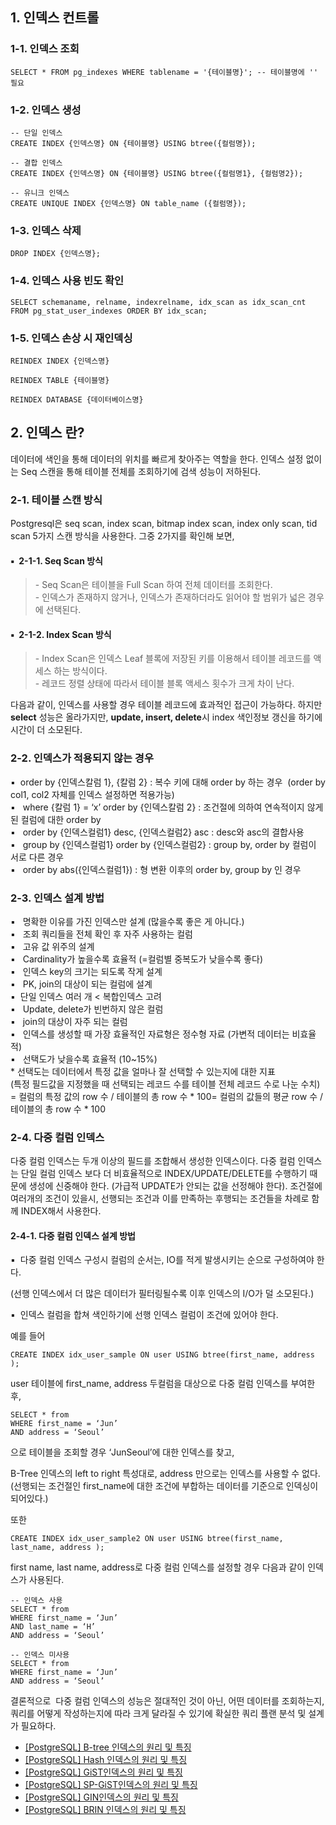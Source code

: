 ## 1\. 인덱스 컨트롤

### 1-1. 인덱스 조회 

```
SELECT * FROM pg_indexes WHERE tablename = '{테이블명}'; -- 테이블명에 '' 필요
```
### 1-2. 인덱스 생성 

```
-- 단일 인덱스
CREATE INDEX {인덱스명} ON {테이블명} USING btree({컬럼명});

-- 결합 인덱스
CREATE INDEX {인덱스명} ON {테이블명} USING btree({컬럼명1}, {컬럼명2});

-- 유니크 인덱스
CREATE UNIQUE INDEX {인덱스명} ON table_name ({컬럼명});
```
### 1-3. 인덱스 삭제

```
DROP INDEX {인덱스명};
```
### 1-4. 인덱스 사용 빈도 확인

```
SELECT schemaname, relname, indexrelname, idx_scan as idx_scan_cnt FROM pg_stat_user_indexes ORDER BY idx_scan;
```
### 1-5. 인덱스 손상 시 재인덱싱

```
REINDEX INDEX {인덱스명}

REINDEX TABLE {테이블명}

REINDEX DATABASE {데이터베이스명}
```

## 2\. 인덱스 란?

데이터에 색인을 통해 데이터의 위치를 빠르게 찾아주는 역할을 한다. 인덱스 설정 없이는 Seq 스캔을 통해 테이블 전체를 조회하기에 검색 성능이 저하된다.

### 2-1. 테이블 스캔 방식 

Postgresql은 seq scan, index scan, bitmap index scan, index only scan, tid scan 5가지 스캔 방식을 사용한다. 그중 2가지를 확인해 보면,

#### ▪  2-1-1. Seq Scan 방식

> \- Seq Scan은 테이블을 Full Scan 하여 전체 데이터를 조회한다.  
> \- 인덱스가 존재하지 않거나, 인덱스가 존재하더라도 읽어야 할 범위가 넓은 경우에 선택된다.

#### ▪  2-1-2. Index Scan 방식

> \- Index Scan은 인덱스 Leaf 블록에 저장된 키를 이용해서 테이블 레코드를 액세스 하는 방식이다.  
> \- 레코드 정렬 상태에 따라서 테이블 블록 액세스 횟수가 크게 차이 난다.

다음과 같이, 인덱스를 사용할 경우 테이블 레코드에 효과적인 접근이 가능하다. 하지만 **select** 성능은 올라가지만, **update, insert, delete**시 index 색인정보 갱신을 하기에 시간이 더 소모된다.

### 2-2. 인덱스가 적용되지 않는 경우

▪  order by {인덱스칼럼 1}, {칼럼 2} : 복수 키에 대해 order by 하는 경우  (order by col1, col2 자체를 인덱스 설정하면 적용가능)  
▪   where {칼럼 1} = ‘x’ order by {인덱스칼럼 2} : 조건절에 의하여 연속적이지 않게 된 컬럼에 대한 order by  
▪   order by {인덱스컬럼1} desc, {인덱스컬럼2} asc : desc와 asc의 결합사용  
▪   group by {인덱스컬럼1} order by {인덱스컬럼2} : group by, order by 컬럼이 서로 다른 경우  
▪   order by abs({인덱스컬럼1}) : 형 변환 이후의 order by, group by 인 경우

### 2-3. 인덱스 설계 방법

▪   명확한 이유를 가진 인덱스만 설계 (많을수록 좋은 게 아니다.)  
▪   조회 쿼리들을 전체 확인 후 자주 사용하는 컬럼  
▪   고유 값 위주의 설계  
▪   Cardinality가 높을수록 효율적 (=컬럼별 중복도가 낮을수록 좋다)  
▪   인덱스 key의 크기는 되도록 작게 설계  
▪   PK, join의 대상이 되는 컬럼에 설계  
▪  단일 인덱스 여러 개 < 복합인덱스 고려  
▪   Update, delete가 빈번하지 않은 컬럼  
▪   join의 대상이 자주 되는 컬럼  
▪   인덱스를 생성할 때 가장 효율적인 자료형은 정수형 자료 (가변적 데이터는 비효율적)  
▪   선택도가 낮을수록 효율적 (10~15%)  
\* 선택도는 데이터에서 특정 값을 얼마나 잘 선택할 수 있는지에 대한 지표  
(특정 필드값을 지정했을 때 선택되는 레코드 수를 테이블 전체 레코드 수로 나눈 수치)  
\= 컬럼의 특정 값의 row 수 / 테이블의 총 row 수 \* 100= 컬럼의 값들의 평균 row 수 / 테이블의 총 row 수 \* 100

### 2-4. 다중 컬럼 인덱스

다중 컬럼 인덱스는 두개 이상의 필드를 조합해서 생성한 인덱스이다. 다중 컬럼 인덱스는 단일 컬럼 인덱스 보다 더 비효율적으로 INDEX/UPDATE/DELETE를 수행하기 때문에 생성에 신중해야 한다. (가급적 UPDATE가 안되는 값을 선정해야 한다). 조건절에 여러개의 조건이 있을시, 선행되는 조건과 이를 만족하는 후행되는 조건들을 차례로 함께 INDEX해서 사용한다. 

#### 2-4-1. 다중 컬럼 인덱스 설계 방법

▪  다중 컬럼 인덱스 구성시 컬럼의 순서는, IO를 적게 발생시키는 순으로 구성하여야 한다.

(선행 인덱스에서 더 많은 데이터가 필터링될수록 이후 인덱스의 I/O가 덜 소모된다.)

▪  인덱스 컬럼을 합쳐 색인하기에 선행 인덱스 컬럼이 조건에 있어야 한다.

예를 들어

```
CREATE INDEX idx_user_sample ON user USING btree(first_name, address );
```

user 테이블에 first\_name, address 두컬럼을 대상으로 다중 컬럼 인덱스를 부여한 후,

```
SELECT * from 
WHERE first_name = ‘Jun’
AND address = ‘Seoul’
```

으로 테이블을 조회할 경우 ‘JunSeoul’에 대한 인덱스를 찾고,

B-Tree 인덱스의 left to right 특성대로, address 만으로는 인덱스를 사용할 수 없다. (선행되는 조건절인 first\_name에 대한 조건에 부합하는 데이터를 기준으로 인덱싱이 되어있다.)

또한 

```
CREATE INDEX idx_user_sample2 ON user USING btree(first_name, last_name, address );
```

first name, last name, address로 다중 컬럼 인덱스를 설정할 경우 다음과 같이 인덱스가 사용된다.

```
-- 인덱스 사용
SELECT * from 
WHERE first_name = ‘Jun’
AND last_name = ‘H’
AND address = ‘Seoul’

-- 인덱스 미사용
SELECT * from 
WHERE first_name = ‘Jun’
AND address = ‘Seoul’
```

결론적으로  다중 컬럼 인덱스의 성능은 절대적인 것이 아닌, 어떤 데이터를 조회하는지, 쿼리를 어떻게 작성하는지에 따라 크게 달라질 수 있기에 확실한 쿼리 플랜 분석 및 설계가 필요하다.

-   [\[PostgreSQL\] B-tree 인덱스의 원리 및 특징](https://junhkang.tistory.com/6)
-   [\[PostgreSQL\] Hash 인덱스의 원리 및 특징](https://junhkang.tistory.com/7)
-   [\[PostgreSQL\] GiST인덱스의 원리 및 특징](https://junhkang.tistory.com/8) 
-   [\[PostgreSQL\] SP-GiST인덱스의 원리 및 특징](https://junhkang.tistory.com/9) 
-   [\[PostgreSQL\] GIN인덱스의 원리 및 특징](https://junhkang.tistory.com/10)
-   [\[PostgreSQL\] BRIN 인덱스의 원리 및 특징](https://junhkang.tistory.com/11)